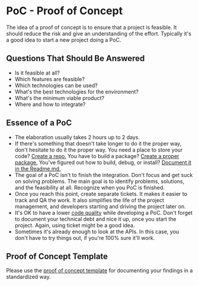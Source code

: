 # PoC - Proof of Concept

The idea of a proof of concept is to ensure that a project is feasible.
It should reduce the risk and give an understanding of the effort.
Typically it's a good idea to start a new project doing a PoC.

## Questions That Should Be Answered

* Is it feasible at all?
* Which features are feasible?
* Which technologies can be used?
* What's the best technologies for the environment?
* What's the minimum viable product?
* Where and how to integrate?

## Essence of a PoC

* The elaboration usually takes 2 hours up to 2 days.
* If there's something that doesn't take longer to do it the proper way, don't hesitate to do it the proper way.
  You need a place to store your code? [Create a repo.](project-setup.md#git) You have to build a package?
  [Create a proper package.](packaging.md) You've figured out how to build, debug, or install? [Document it in the Readme.md.](project-setup.md#readme)
* The goal of a PoC isn't to finish the integration. Don't focus and get suck on solving problems.
  The main goal is to identify problems, solutions, and the feasibility at all. Recognize when you PoC is finished.
* Once you reach this point, create separate tickets. It makes it easier to track and QA the work.
  It also simplifies the life of the project management, and developers starting and driving the project later on.
* It's OK to have a lower [code quality](coding-style.md) while developing a PoC.
  Don't forget to document your technical debt and nice it up, once you start the project.
  Again, using ticket might be a good idea.
* Sometimes it's already enough to look at the APIs.
  In this case, you don't have to try things out, if you're 100% sure it'll work.

## Proof of Concept Template

Please use the [proof of concept template](poc-template.md) for documenting your findings in a standardized way.
